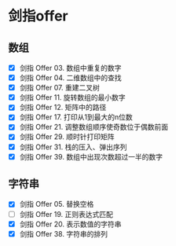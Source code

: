 # 剑指offer

## 数组

* [x] 剑指 Offer 03. 数组中重复的数字
* [x] 剑指 Offer 04. 二维数组中的查找
* [x] 剑指 Offer 07. 重建二叉树
* [x] 剑指 Offer 11. 旋转数组的最小数字
* [x] 剑指 Offer 12. 矩阵中的路径
* [x] 剑指 Offer 17. 打印从1到最大的n位数
* [x] 剑指 Offer 21. 调整数组顺序使奇数位于偶数前面
* [x] 剑指 Offer 29. 顺时针打印矩阵
* [x] 剑指 Offer 31. 栈的压入、弹出序列
* [x] 剑指 Offer 39. 数组中出现次数超过一半的数字

## 字符串

* [x] 剑指 Offer 05. 替换空格
* [ ] 剑指 Offer 19. 正则表达式匹配
* [x] 剑指 Offer 20. 表示数值的字符串
* [x] 剑指 Offer 38. 字符串的排列
